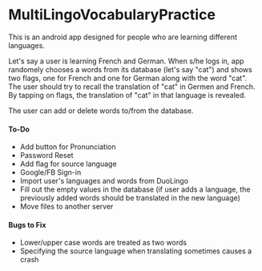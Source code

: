 # MultiLingoVocabularyPractice

This is an android app designed for people who are learning different languages. 

Let's say a user is learning French and German. When s/he logs in, app randomely chooses a words from its database (let's say "cat") and shows two flags, one for French and one for German along with the word "cat". The user should try to recall the translation of "cat" in Germen and French. By tapping on flags, the translation of "cat" in that language is revealed. 

The user can add or delete words to/from the database.

#### To-Do
- Add button for Pronunciation
- Password Reset
- Add flag for source language
- Google/FB Sign-in
- Import user's languages and words from DuoLingo
- Fill out the empty values in the database (if user adds a language, the previously added words should be translated in the new language)
- Move files to another server

#### Bugs to Fix
- Lower/upper case words are treated as two words
- Specifying the source language when translating sometimes causes a crash
